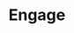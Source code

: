---
title: Engage
description: Engage is a civic participation platform. Currently in beta, Engage makes it easier for residents of Santa Monica, CA to offer their feedback on policy issues that City Council is considering. Engage aims to increase access for community stakeholders who are unable to attend public meetings or may otherwise feel unheard by their local government.
image: /assets/images/projects/project-engage.jpg
links: 
  - name: Github
    url: 'https://github.com/hackla-engage'
  - name: Site
    url: 'https://sm.engage.town'
looking: NLP engineers, Django developers (API), React developers, UX designers,
      anyone else...
location: Santa Monica
partner: City of Santa Monica
---